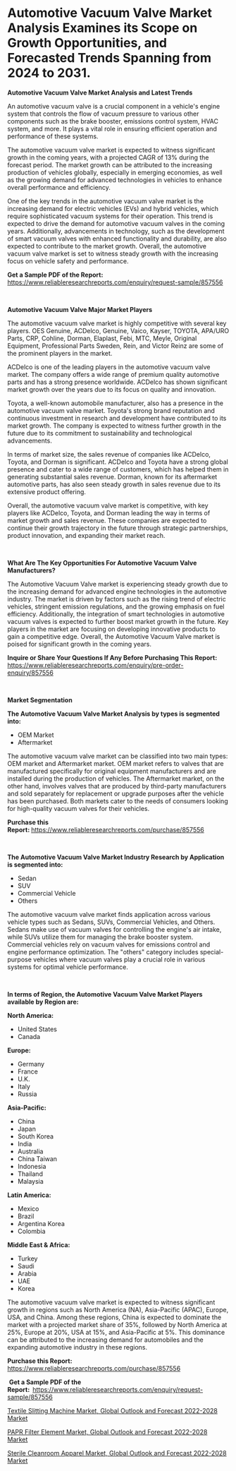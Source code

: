 <p><h1>Automotive Vacuum Valve Market Analysis Examines its Scope on Growth Opportunities, and Forecasted Trends Spanning from 2024 to 2031.</h1></p><p><strong>Automotive Vacuum Valve Market Analysis and Latest Trends</strong></p>
<p><p>An automotive vacuum valve is a crucial component in a vehicle's engine system that controls the flow of vacuum pressure to various other components such as the brake booster, emissions control system, HVAC system, and more. It plays a vital role in ensuring efficient operation and performance of these systems.</p><p>The automotive vacuum valve market is expected to witness significant growth in the coming years, with a projected CAGR of 13% during the forecast period. The market growth can be attributed to the increasing production of vehicles globally, especially in emerging economies, as well as the growing demand for advanced technologies in vehicles to enhance overall performance and efficiency.</p><p>One of the key trends in the automotive vacuum valve market is the increasing demand for electric vehicles (EVs) and hybrid vehicles, which require sophisticated vacuum systems for their operation. This trend is expected to drive the demand for automotive vacuum valves in the coming years. Additionally, advancements in technology, such as the development of smart vacuum valves with enhanced functionality and durability, are also expected to contribute to the market growth. Overall, the automotive vacuum valve market is set to witness steady growth with the increasing focus on vehicle safety and performance.</p></p>
<p><strong>Get a Sample PDF of the Report:&nbsp;</strong> <a href="https://www.reliableresearchreports.com/enquiry/request-sample/857556">https://www.reliableresearchreports.com/enquiry/request-sample/857556</a></p>
<p>&nbsp;</p>
<p><strong>Automotive Vacuum Valve Major Market Players</strong></p>
<p><p>The automotive vacuum valve market is highly competitive with several key players. OES Genuine, ACDelco, Genuine, Vaico, Kayser, TOYOTA, APA/URO Parts, CRP, Cohline, Dorman, Elaplast, Febi, MTC, Meyle, Original Equipment, Professional Parts Sweden, Rein, and Victor Reinz are some of the prominent players in the market.</p><p>ACDelco is one of the leading players in the automotive vacuum valve market. The company offers a wide range of premium quality automotive parts and has a strong presence worldwide. ACDelco has shown significant market growth over the years due to its focus on quality and innovation.</p><p>Toyota, a well-known automobile manufacturer, also has a presence in the automotive vacuum valve market. Toyota's strong brand reputation and continuous investment in research and development have contributed to its market growth. The company is expected to witness further growth in the future due to its commitment to sustainability and technological advancements.</p><p>In terms of market size, the sales revenue of companies like ACDelco, Toyota, and Dorman is significant. ACDelco and Toyota have a strong global presence and cater to a wide range of customers, which has helped them in generating substantial sales revenue. Dorman, known for its aftermarket automotive parts, has also seen steady growth in sales revenue due to its extensive product offering.</p><p>Overall, the automotive vacuum valve market is competitive, with key players like ACDelco, Toyota, and Dorman leading the way in terms of market growth and sales revenue. These companies are expected to continue their growth trajectory in the future through strategic partnerships, product innovation, and expanding their market reach.</p></p>
<p>&nbsp;</p>
<p><strong>What Are The Key Opportunities For Automotive Vacuum Valve Manufacturers?</strong></p>
<p><p>The Automotive Vacuum Valve market is experiencing steady growth due to the increasing demand for advanced engine technologies in the automotive industry. The market is driven by factors such as the rising trend of electric vehicles, stringent emission regulations, and the growing emphasis on fuel efficiency. Additionally, the integration of smart technologies in automotive vacuum valves is expected to further boost market growth in the future. Key players in the market are focusing on developing innovative products to gain a competitive edge. Overall, the Automotive Vacuum Valve market is poised for significant growth in the coming years.</p></p>
<p><strong>Inquire or Share Your Questions If Any Before Purchasing This Report:</strong> <a href="https://www.reliableresearchreports.com/enquiry/pre-order-enquiry/857556">https://www.reliableresearchreports.com/enquiry/pre-order-enquiry/857556</a></p>
<p>&nbsp;</p>
<p><strong>Market Segmentation</strong></p>
<p><strong>The Automotive Vacuum Valve Market Analysis by types is segmented into:</strong></p>
<p><ul><li>OEM Market</li><li>Aftermarket</li></ul></p>
<p><p>The automotive vacuum valve market can be classified into two main types: OEM market and Aftermarket market. OEM market refers to valves that are manufactured specifically for original equipment manufacturers and are installed during the production of vehicles. The Aftermarket market, on the other hand, involves valves that are produced by third-party manufacturers and sold separately for replacement or upgrade purposes after the vehicle has been purchased. Both markets cater to the needs of consumers looking for high-quality vacuum valves for their vehicles.</p></p>
<p><strong>Purchase this Report:&nbsp;</strong><a href="https://www.reliableresearchreports.com/purchase/857556">https://www.reliableresearchreports.com/purchase/857556</a></p>
<p>&nbsp;</p>
<p><strong>The Automotive Vacuum Valve Market Industry Research by Application is segmented into:</strong></p>
<p><ul><li>Sedan</li><li>SUV</li><li>Commercial Vehicle</li><li>Others</li></ul></p>
<p><p>The automotive vacuum valve market finds application across various vehicle types such as Sedans, SUVs, Commercial Vehicles, and Others. Sedans make use of vacuum valves for controlling the engine's air intake, while SUVs utilize them for managing the brake booster system. Commercial vehicles rely on vacuum valves for emissions control and engine performance optimization. The "others" category includes special-purpose vehicles where vacuum valves play a crucial role in various systems for optimal vehicle performance.</p></p>
<p>&nbsp;</p>
<p><strong>In terms of Region, the Automotive Vacuum Valve Market Players available by Region are:</strong></p>
<p>
    <p> <strong> North America: </strong>
        <ul>
            <li>United States</li>
            <li>Canada</li>
        </ul>
        </p> 
    <p> <strong> Europe: </strong>
        <ul>
            <li>Germany</li>
            <li>France</li>
            <li>U.K.</li>
            <li>Italy</li>
            <li>Russia</li>
        </ul>
        </p> 
    <p> <strong> Asia-Pacific: </strong>
        <ul>
            <li>China</li>
            <li>Japan</li>
            <li>South Korea</li>
            <li>India</li>
            <li>Australia</li>
            <li>China Taiwan</li>
            <li>Indonesia</li>
            <li>Thailand</li>
            <li>Malaysia</li>
        </ul>
        </p> 
    <p> <strong> Latin America: </strong>
        <ul>
            <li>Mexico</li>
            <li>Brazil</li>
            <li>Argentina Korea</li>
            <li>Colombia</li>
        </ul>
        </p> 
    <p> <strong> Middle East & Africa: </strong>
        <ul>
            <li>Turkey</li>
            <li>Saudi</li>
            <li>Arabia</li>
            <li>UAE</li>
            <li>Korea</li>
        </ul>
    </p>
    </p>
<p><p>The automotive vacuum valve market is expected to witness significant growth in regions such as North America (NA), Asia-Pacific (APAC), Europe, USA, and China. Among these regions, China is expected to dominate the market with a projected market share of 35%, followed by North America at 25%, Europe at 20%, USA at 15%, and Asia-Pacific at 5%. This dominance can be attributed to the increasing demand for automobiles and the expanding automotive industry in these regions.</p></p>
<p><strong>Purchase this Report: </strong><a href="https://www.reliableresearchreports.com/purchase/857556">https://www.reliableresearchreports.com/purchase/857556</a></p>
<p>&nbsp;<strong>Get a Sample PDF of the Report:&nbsp;&nbsp;</strong><a href="https://www.reliableresearchreports.com/enquiry/request-sample/857556">https://www.reliableresearchreports.com/enquiry/request-sample/857556</a></p>
<p><strong></strong></p>
<p><p><a href="https://view.publitas.com/reportprime-1/textile-slitting-machine-market-global-outlook-and-forecast-2022-2028-market-size-and-growth-market-segmentation-regional-and-country-breakdowns-and-market-trends-for-period-from-2023-2030/">Textile Slitting Machine Market, Global Outlook and Forecast 2022-2028 Market</a></p><p><a href="https://view.publitas.com/reportprime-1/papr-filter-element-market-global-outlook-and-forecast-2022-2028-market-research-report-unlocks-analysis-on-the-market-financial-status-market-size-and-market-revenue-upto-2030/">PAPR Filter Element Market, Global Outlook and Forecast 2022-2028 Market</a></p><p><a href="https://view.publitas.com/reportprime-1/sterile-cleanroom-apparel-market-global-outlook-and-forecast-2022-2028-market-research-report-provides-thorough-industry-overview-which-offers-an-in-depth-analysis-of-product-trends-and-new-market-divisions/">Sterile Cleanroom Apparel Market, Global Outlook and Forecast 2022-2028 Market</a></p></p>